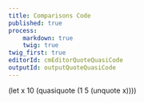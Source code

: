 ```yaml
---
title: Comparisons Code
published: true
process:
    markdown: true
    twig: true
twig_first: true
editorId: cmEditorQuoteQuasiCode
outputId: outputQuoteQuasiCode
---
```

(let x 10
  (quasiquote (1 5 (unquote x))))